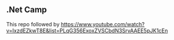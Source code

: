 ## .Net Camp


This repo followed by https://www.youtube.com/watch?v=IxzdEZkwT8E&list=PLqG356ExoxZVSCbdN3SrvAAEE5pJK1cEn
